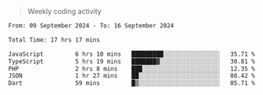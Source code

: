 > Weekly coding activity
<!--START_SECTION:waka-->

```txt
From: 09 September 2024 - To: 16 September 2024

Total Time: 17 hrs 17 mins

JavaScript         6 hrs 10 mins   █████████░░░░░░░░░░░░░░░░   35.71 %
TypeScript         5 hrs 19 mins   ███████▓░░░░░░░░░░░░░░░░░   30.81 %
PHP                2 hrs 8 mins    ███░░░░░░░░░░░░░░░░░░░░░░   12.35 %
JSON               1 hr 27 mins    ██░░░░░░░░░░░░░░░░░░░░░░░   08.42 %
Dart               59 mins         █▒░░░░░░░░░░░░░░░░░░░░░░░   05.71 %
```

<!--END_SECTION:waka-->
